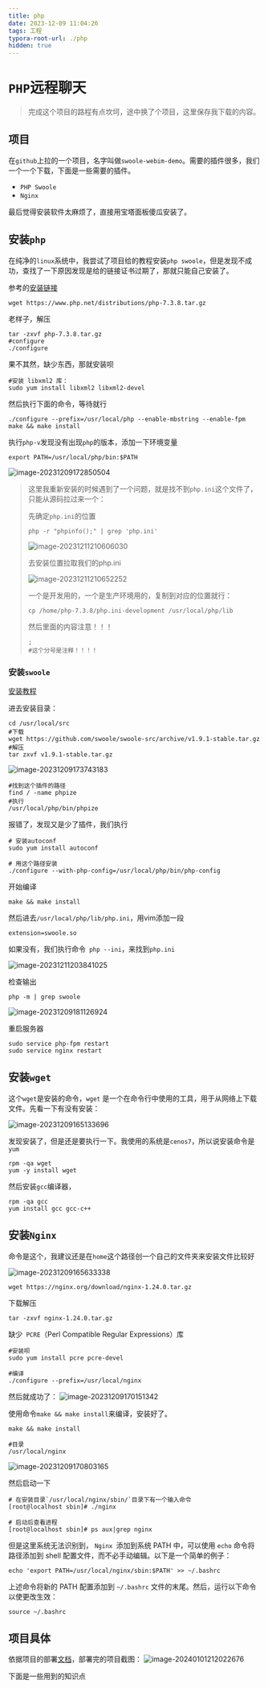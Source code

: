 ```yaml
---
title: php
date: 2023-12-09 11:04:26
tags: 工程
typora-root-url: ./php
hidden: true
---
```


# `PHP`远程聊天

> 完成这个项目的路程有点坎坷，途中换了个项目，这里保存我下载的内容。

## 项目

在`github`上拉的一个项目，名字叫做`swoole-webim-demo`。需要的插件很多，我们一个一个下载，下面是一些需要的插件。

- `PHP Swoole`
- `Nginx`

最后觉得安装软件太麻烦了，直接用宝塔面板傻瓜安装了。

## 安装`php`

在纯净的`linux`系统中，我尝试了项目给的教程安装`php swoole`，但是发现不成功，查找了一下原因发现是给的链接证书过期了，那就只能自己安装了。

参考的[安装链接](https://learnku.com/articles/58890)

```shell
wget https://www.php.net/distributions/php-7.3.8.tar.gz
```

老样子，解压

```shell
tar -zxvf php-7.3.8.tar.gz
#configure
./configure
```

果不其然，缺少东西，那就安装呗

```shell
#安装 libxml2 库：
sudo yum install libxml2 libxml2-devel
```

然后执行下面的命令，等待就行

```shell
./configure --prefix=/usr/local/php --enable-mbstring --enable-fpm
make && make install
```

执行`php-v`发现没有出现`php`的版本，添加一下环境变量

```
export PATH=/usr/local/php/bin:$PATH
```

![image-20231209172850504](image-20231209172850504.png)

> 这里我重新安装的时候遇到了一个问题，就是找不到`php.ini`这个文件了，只能从源码拉过来一个：
>
> 先确定`php.ini`的位置
>
> ```shell
> php -r "phpinfo();" | grep 'php.ini'
> ```
>
> ![image-20231211210606030](image-20231211210606030.png)
>
> 去安装位置拉取我们的php.ini
>
> ![image-20231211210652252](image-20231211210652252.png)
>
> 一个是开发用的，一个是生产环境用的，复制到对应的位置就行：
>
> ```shell
> cp /home/php-7.3.8/php.ini-development /usr/local/php/lib
> ```
>
> 然后里面的内容注意！！！
>
> ```shell
> ;
> #这个分号是注释！！！！
> ```

### 安装`swoole`

[安装教程](https://developer.aliyun.com/article/558488)

进去安装目录：

```shell
cd /usr/local/src
#下载
wget https://github.com/swoole/swoole-src/archive/v1.9.1-stable.tar.gz
#解压
tar zxvf v1.9.1-stable.tar.gz
```

![image-20231209173743183](image-20231209173743183.png)

```shell
#找到这个插件的路径
find / -name phpize
#执行
/usr/local/php/bin/phpize
```

报错了，发现又是少了插件，我们执行

```shell
# 安装autoconf
sudo yum install autoconf
```

```shell
# 用这个路径安装
./configure --with-php-config=/usr/local/php/bin/php-config
```

开始编译

```shell
make && make install
```

然后进去`/usr/local/php/lib/php.ini`，用vim添加一段

```shell
extension=swoole.so
```

如果没有，我们执行命令` php --ini`，来找到`php.ini`

![image-20231211203841025](image-20231211203841025.png)

检查输出

```shell
php -m | grep swoole
```

![image-20231209181126924](image-20231209181126924.png)

重启服务器

```shell
sudo service php-fpm restart
sudo service nginx restart
```

## 安装`wget`

这个`wget`是安装的命令，`wget` 是一个在命令行中使用的工具，用于从网络上下载文件。先看一下有没有安装：

![image-20231209165133696](image-20231209165133696.png)

发现安装了，但是还是要执行一下。我使用的系统是`cenos7`，所以说安装命令是`yum`

```shell
rpm -qa wget
yum -y install wget
```

然后安装`gcc`编译器，

```shell
rpm -qa gcc
yum install gcc gcc-c++
```

## 安装`Nginx`

命令是这个，我建议还是在`home`这个路径创一个自己的文件夹来安装文件比较好

![image-20231209165633338](image-20231209165633338.png)

```shell
wget https://nginx.org/download/nginx-1.24.0.tar.gz
```

下载解压

```shell
tar -zxvf nginx-1.24.0.tar.gz
```

缺少` PCRE`（Perl Compatible Regular Expressions）库

```shell
#安装呗
sudo yum install pcre pcre-devel 
```

```shell
#编译
./configure --prefix=/usr/local/nginx
```

然后就成功了：
![image-20231209170151342](image-20231209170151342.png)

使用命令`make && make install`来编译，安装好了。

```shell
make && make install

#目录
/usr/local/nginx
```

![image-20231209170803165](image-20231209170803165.png)

然后启动一下

```shell
# 在安装目录`/usr/local/nginx/sbin/`目录下有一个输入命令
[root@localhost sbin]# ./nginx

# 启动后查看进程
[root@localhost sbin]# ps aux|grep nginx
```

但是这里系统无法识别到， `Nginx `添加到系统 PATH 中，可以使用 `echo` 命令将路径添加到 shell 配置文件，而不必手动编辑。以下是一个简单的例子：

```shell
echo 'export PATH=/usr/local/nginx/sbin:$PATH' >> ~/.bashrc
```

上述命令将新的 PATH 配置添加到 `~/.bashrc` 文件的末尾。然后，运行以下命令以使更改生效：

```shell
source ~/.bashrc
```

## 项目具体

依据项目的部署[文档](https://github.com/hellosee/swoole-webim-demo)，部署完的项目截图：
![image-20240101212022676](image-20240101212022676.png)

下面是一些用到的知识点
